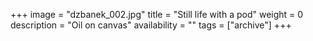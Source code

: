 +++
image = "dzbanek_002.jpg"
title = "Still life with a pod"
weight = 0
description = "Oil on canvas"
availability = ""
tags = ["archive"]
+++
